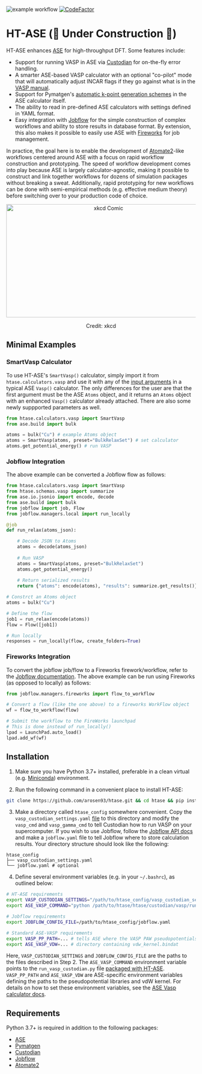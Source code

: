 ![example workflow](https://github.com/arosen93/htase/actions/workflows/workflow.yaml/badge.svg)
[![CodeFactor](https://www.codefactor.io/repository/github/arosen93/htase/badge)](https://www.codefactor.io/repository/github/arosen93/htase)

# HT-ASE (🚧 Under Construction 🚧)
HT-ASE enhances [ASE](https://wiki.fysik.dtu.dk/ase/index.html) for high-throughput DFT. Some features include:
- Support for running VASP in ASE via [Custodian](https://github.com/materialsproject/custodian) for on-the-fly error handling.
- A smarter ASE-based VASP calculator with an optional "co-pilot" mode that will automatically adjust INCAR flags if they go against what is in the [VASP manual](https://www.vasp.at/wiki/index.php/Main_page).
- Support for Pymatgen's [automatic k-point generation schemes](https://pymatgen.org/pymatgen.io.vasp.inputs.html?highlight=kpoints#pymatgen.io.vasp.inputs.Kpoints) in the ASE calculator itself.
- The ability to read in pre-defined ASE calculators with settings defined in YAML format.
- Easy integration with [Jobflow](https://materialsproject.github.io/jobflow/) for the simple construction of complex workflows and ability to store results in database format. By extension, this also makes it possible to easily use ASE with [Fireworks](https://github.com/materialsproject/fireworks) for job management.

In practice, the goal here is to enable the development of [Atomate2](https://github.com/materialsproject/atomate2)-like workflows centered around ASE with a focus on rapid workflow construction and prototyping. The speed of workflow development comes into play because ASE is largely calculator-agnostic, making it possible to construct and link together workflows for dozens of simulation packages without breaking a sweat. Additionally, rapid prototyping for new workflows can be done with semi-empirical methods (e.g. effective medium theory) before switching over to your production code of choice.
<p align="center">
<img src="https://imgs.xkcd.com/comics/standards_2x.png" alt="xkcd Comic" width="528" height="300">
<p align="center">
Credit: xkcd
</p>

## Minimal Examples
### SmartVasp Calculator
To use HT-ASE's `SmartVasp()` calculator, simply import it from `htase.calculators.vasp` and use it with any of the [input arguments](https://wiki.fysik.dtu.dk/ase/ase/calculators/vasp.html#ase.calculators.vasp.Vasp) in a typical ASE `Vasp()` calculator. The only differences for the user are that the first argument must be the ASE `Atoms` object, and it returns an `Atoms` object with an enhanced `Vasp()` calculator already attached. There are also some newly suppported parameters as well.

```python
from htase.calculators.vasp import SmartVasp
from ase.build import bulk

atoms = bulk("Cu") # example Atoms object
atoms = SmartVasp(atoms, preset="BulkRelaxSet") # set calculator
atoms.get_potential_energy() # run VASP
```

### Jobflow Integration
The above example can be converted a Jobflow flow as follows: 
```python
from htase.calculators.vasp import SmartVasp
from htase.schemas.vasp import summarize
from ase.io.jsonio import encode, decode
from ase.build import bulk
from jobflow import job, Flow
from jobflow.managers.local import run_locally

@job
def run_relax(atoms_json):

    # Decode JSON to Atoms
    atoms = decode(atoms_json)
            
    # Run VASP
    atoms = SmartVasp(atoms, preset="BulkRelaxSet")
    atoms.get_potential_energy()
    
    # Return serialized results
    return {"atoms": encode(atoms), "results": summarize.get_results()}

# Constrct an Atoms object
atoms = bulk("Cu") 

# Define the flow
job1 = run_relax(encode(atoms))
flow = Flow([job1])

# Run locally
responses = run_locally(flow, create_folders=True)
```
### Fireworks Integration
To convert the jobflow job/flow to a Fireworks firework/workflow, refer to the [Jobflow documentation](https://materialsproject.github.io/jobflow/jobflow.managers.html#module-jobflow.managers.fireworks). The above example can be run using Fireworks (as opposed to locally) as follows:
```python
from jobflow.managers.fireworks import flow_to_workflow

# Convert a flow (like the one above) to a fireworks WorkFlow object
wf = flow_to_workflow(flow)

# Submit the workflow to the FireWorks launchpad
# This is done instead of run_locally()
lpad = LaunchPad.auto_load()
lpad.add_wf(wf)
```

## Installation
1. Make sure you have Python 3.7+ installed, preferable in a clean virtual (e.g. [Miniconda](https://docs.conda.io/en/latest/miniconda.html)) environment.

2. Run the following command in a convenient place to install HT-ASE:
```bash
git clone https://github.com/arosen93/htase.git && cd htase && pip install -r requirements.txt && pip install -e .
```

3. Make a directory called `htase_config` somewhere convenient. Copy the `vasp_custodian_settings.yaml` [file](https://github.com/arosen93/HT-ASE/blob/main/htase/custodian/vasp/vasp_custodian_settings.yaml) to this directory and modify the `vasp_cmd` and `vasp_gamma_cmd` to tell Custodian how to run VASP on your supercomputer. If you wish to use Jobflow, follow the [Jobflow API docs](https://materialsproject.github.io/jobflow/jobflow.settings.html?highlight=jobflow_config_file#jobflow.settings.JobflowSettings) and make a `jobflow.yaml` file to tell Jobflow where to store calculation results. Your directory structure should look like the following:

```
htase_config
├── vasp_custodian_settings.yaml
└── jobflow.yaml # optional
```

4. Define several environment variables (e.g. in your `~/.bashrc`), as outlined below:
```bash
# HT-ASE requirements
export VASP_CUSTODIAN_SETTINGS="/path/to/htase_config/vasp_custodian_settings.yaml"
export ASE_VASP_COMMAND="python /path/to/htase/htase/custodian/vasp/run_vasp_custodian.py"

# Jobflow requirements
export JOBFLOW_CONFIG_FILE=/path/to/htase_config/jobflow.yaml

# Standard ASE-VASP requirements
export VASP_PP_PATH=... # tells ASE where the VASP PAW pseudopotentials are
export ASE_VASP_VDW=... # directory containing vdw_kernel.bindat
```
Here, `VASP_CUSTODIAN_SETTINGS` and `JOBFLOW_CONFIG_FILE` are the paths to the files described in Step 2. The `ASE_VASP_COMMAND` environment variable points to the `run_vasp_custodian.py` file [packaged with HT-ASE](https://github.com/arosen93/htase/blob/main/htase/custodian/vasp/run_vasp_custodian.py). `VASP_PP_PATH` and `ASE_VASP_VDW` are ASE-specific environment variables defining the paths to the pseudopotential libraries and vdW kernel. For details on how to set these environment variables, see the [ASE Vasp calculator docs](https://wiki.fysik.dtu.dk/ase/ase/calculators/vasp.html#pseudopotentials). 

## Requirements
Python 3.7+ is required in addition to the following packages:
- [ASE](https://gitlab.com/ase/ase)
- [Pymatgen](https://github.com/materialsproject/pymatgen)
- [Custodian](https://github.com/materialsproject/custodian)
- [Jobflow](https://github.com/materialsproject/jobflow)
- [Atomate2](https://github.com/materialsproject/atomate2)
